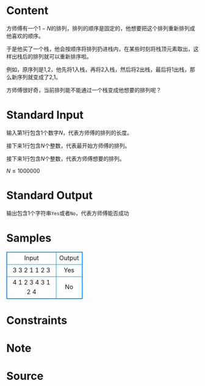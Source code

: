 
# Content

方师傅有一个$1-N$的排列，排列的顺序是固定的，他想要把这个排列重新排列成他喜欢的顺序。

于是他买了一个栈，他会按顺序将排列扔进栈内，在某些时刻将栈顶元素取出，这样出栈后的排列就可以重新排序啦。

例如，原序列是$1$,$2$，他先将$1$入栈，再将$2$入栈，然后将$2$出栈，最后将$1$出栈，那么新序列就变成了$2$,$1$。

方师傅很好奇，当前排列能不能通过一个栈变成他想要的排列呢？

# Standard Input

输入第$1$行包含$1$个数字$N$，代表方师傅的排列的长度。

接下来$1$行包含$N$个整数，代表最开始方师傅的排列。

接下来$1$行包含$N$个整数，代表方师傅想要的排列。

$N \leq 1000000$

# Standard Output

输出包含$1$个字符串`Yes`或者`No`，代表方师傅能否成功

# Samples

<style>
        table,table tr th, table tr td { border:1px solid #0094ff; }
        table { width: 200px; min-height: 25px; line-height: 25px; text-align: center; border-collapse: collapse;}   
    </style>
<table>
	<tr>
		<td>Input</td>
		<td>Output</td>
	</tr>
<tr><td>3
3 2 1
1 2 3</td><td>Yes</td></tr><tr><td>4
1 2 3 4
3 1 2 4</td><td>No</td></tr></table>


# Constraints



# Note



# Source


